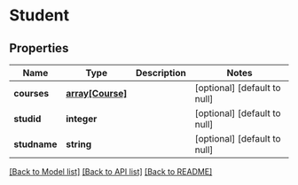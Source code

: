 # Student

## Properties
Name | Type | Description | Notes
------------ | ------------- | ------------- | -------------
**courses** | [**array[Course]**](Course.md) |  | [optional] [default to null]
**studid** | **integer** |  | [optional] [default to null]
**studname** | **string** |  | [optional] [default to null]

[[Back to Model list]](../README.md#documentation-for-models) [[Back to API list]](../README.md#documentation-for-api-endpoints) [[Back to README]](../README.md)


